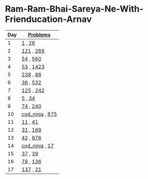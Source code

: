 # Ram-Ram-Bhai-Sareya-Ne-With-Frienducation-Arnav

| Day | [ Problems ]( https://leetcode.com/problemset/ )                                                                                                    |
| --- | ----                                                                                                                                                |
| 1   | [1](./day_1/1.two-sum-python3.py)                             , [26](./day_1/26.remove-duplicates-from-sorted-array-python3.py)                     |
| 2   | [121](./day_2/121.best-time-to-buy-and-sell-stock-python3.py) , [268](./day_2/268.missing-number-python3.py)                                        |
| 3   | [54](./day_3/54.spiral-matrix-python3.py)                     , [560](./day_3/560.subarray-sum-equals-k-python3.py)                                 |
| 4   | [53](./day_4/53.maximum-subarray-python3.py)                  , [1423](./day_4/1423.maximum-points-you-can-obtain-from-cards-python3.py)            |
| 5   | [238](./day_5/238.product-of-array-except-self-python3.py)    , [88](./day_5/88.merge-sorted-array-python3.py)                                      |
| 6   | [36](./day_6/36.valid-sudoku-python3.py)                      , [532](./day_6/532.k-diff-pairs-in-an-array-python3.py)                              |
| 7   | [125](./day_7/125.valid-palindrome-python3.py)                , [242](./day_7/242.valid-anagram-python3.py)                                         |
| 8   | [5](./day_8/5.longest-palindromic-substring-python3.py)       , [34](./day_8/34.find-first-and-last-position-of-element-in-sorted-array-python3.py) |
| 9   | [74](./day_9/74.search-a-2d-matrix-python3.py)                , [240](./day_9/240.search-a-2d-matrix-ii-python3.py)                                 |
| 10  | [cod_ninja](./day_10/allocate_books.py)                       , [875](./day_10/875.koko-eating-bananas-python3.py)                                  |
| 11  | [11](./day_11/painters_partition.py)                          , [41](./day_11/41.first-missing-positive-python3.py)                                 |
| 12  | [31](./day_12/31.next-permutation-python3.py)                 , [169](./day_12/169.majority-element-python3.py)                                     |
| 13  | [42](./day_13/42.trapping-rain-water-python3.py)              , [876](./day_13/876.middle-of-the-linked-list-python3.py)                            |
| 14  | [cod_ninja](./day_14/sort01.py)                               , [17](./day_14/17.letter-combinations-of-a-phone-number-python3.py)                  |
| 15  | [37](./day_15/37.sudoku-solver-python3.py)                    , [39](./day_15/39.combination-sum-python3.py)                                        |
| 16  | [78](./day_16/78.subsets-python3.py)                          , [136](./day_16/136.single-number-python3.py)                                        |
| 17  | [137](./day_17/137.single-number-ii-python3.py)               , [21](./day_17/21.merge-two-sorted-lists-python3.py)                                 |
